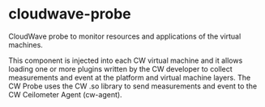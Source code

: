 # cloudwave-probe
CloudWave probe to monitor resources and applications of the virtual machines.

This component is injected into each CW virtual machine and it allows loading one or more plugins written by the CW developer to collect measurements and event at the platform and virtual machine layers. The CW Probe uses the CW .so library to send measurements and event to the CW Ceilometer Agent (cw-agent). 
